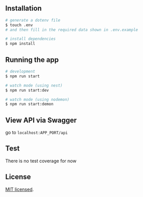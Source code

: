 ## Installation

```bash
# generate a dotenv file
$ touch .env
# and then fill in the required data shown in .env.example 

# install dependencies
$ npm install
```

## Running the app

```bash
# development
$ npm run start

# watch mode (using nest)
$ npm run start:dev

# watch mode (using nodemon)
$ npm run start:demon
```

## View API via Swagger

go to ```localhost:APP_PORT/api```

## Test

There is no test coverage for now

## License

[MIT licensed](LICENSE).

